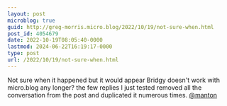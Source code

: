 ```yaml
---
layout: post
microblog: true
guid: http://greg-morris.micro.blog/2022/10/19/not-sure-when.html
post_id: 4054679
date: 2022-10-19T08:05:40-0000
lastmod: 2024-06-22T16:19:17-0000
type: post
url: /2022/10/19/not-sure-when.html
---
```

Not sure when it happened but it would appear Bridgy doesn't work with micro.blog any longer? the few replies I just tested removed all the conversation from the post and duplicated it numerous times. [@manton](https://micro.blog/manton)
